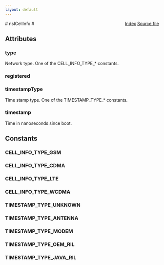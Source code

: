 ```yaml
---
layout: default
---
```

<div class='links' style='float:right'><a href="../index.html">Index</a>
<a href="http://dxr.mozilla.org/mozilla-central/source/dom/mobileconnection/interfaces/nsICellInfo.idl">Source file</a>
</div>
# nsICellInfo #

## Attributes ##

### type ###
  
Network type. One of the CELL_INFO_TYPE_* constants.  
  

### registered ###

### timestampType ###
  
Time stamp type. One of the TIMESTAMP_TYPE_* constants.  
  

### timestamp ###
  
Time in nanoseconds since boot.  
  

## Constants ##

### CELL_INFO_TYPE_GSM ###

### CELL_INFO_TYPE_CDMA ###

### CELL_INFO_TYPE_LTE ###

### CELL_INFO_TYPE_WCDMA ###

### TIMESTAMP_TYPE_UNKNOWN ###

### TIMESTAMP_TYPE_ANTENNA ###

### TIMESTAMP_TYPE_MODEM ###

### TIMESTAMP_TYPE_OEM_RIL ###

### TIMESTAMP_TYPE_JAVA_RIL ###
